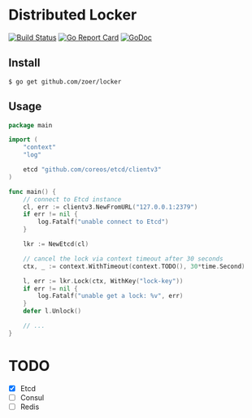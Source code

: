 # Distributed Locker
[![Build Status](https://travis-ci.org/zoer/locker.svg)](https://travis-ci.org/zoer/locker)
[![Go Report
Card](https://goreportcard.com/badge/github.com/zoer/locker)](https://goreportcard.com/report/github.com/zoer/locker)
[![GoDoc](https://godoc.org/github.com/zoer/locker?status.svg)](https://godoc.org/github.com/zoer/locker)


## Install

```
$ go get github.com/zoer/locker
```
## Usage

```go
package main

import (
	"context"
	"log"

	etcd "github.com/coreos/etcd/clientv3"
)

func main() {
	// connect to Etcd instance
	cl, err := clientv3.NewFromURL("127.0.0.1:2379")
	if err != nil {
		log.Fatalf("unable connect to Etcd")
	}

	lkr := NewEtcd(cl)

	// cancel the lock via context timeout after 30 seconds
	ctx, _ := context.WithTimeout(context.TODO(), 30*time.Second)

	l, err := lkr.Lock(ctx, WithKey("lock-key"))
	if err != nil {
		log.Fatalf("unable get a lock: %v", err)
	}
	defer l.Unlock()

	// ...
}
```

# TODO
- [x] Etcd
- [ ] Consul
- [ ] Redis
